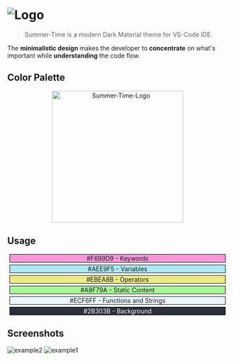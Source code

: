 # ![Logo](https://user-images.githubusercontent.com/27515937/52947198-b8277400-337e-11e9-84a2-2fc734ce7df3.png)

> Summer-Time is a modern Dark Material theme for VS-Code IDE.

The **minimalistic design** makes the developer to **concentrate** on what's important while **understanding** the code flow.

## Color Palette

<div align="center">
    <a>
        <img src="https://user-images.githubusercontent.com/27515937/52947285-f4f36b00-337e-11e9-9d42-06537443c648.png" alt="Summer-Time-Logo" width="300px" />
    </a>
</div>

## Usage

</div>
    <div align="center" style="background-color: #F699D9; border: 1px solid black; margin: 5px">
#F699D9 - Keywords
</div>

</div>
    <div align="center" style="background-color: #AEE9F5; border: 1px solid black; margin: 5px">
#AEE9F5 - Variables
</div>

</div>
    <div align="center" style="background-color: #EBEA8B; border: 1px solid black; margin: 5px">
#EBEA8B - Operators
</div>

</div>
    <div align="center" style="background-color: #A8F79A; border: 1px solid black; margin: 5px">
#A8F79A - Static Content
</div>

</div>
    <div align="center" style="background-color: #ECF6FF; border: 1px solid black; margin: 5px">
#ECF6FF - Functions and Strings
</div>

</div>
    <div align="center" style="background-color: #2B303B; border: 1px solid black; margin: 5px; color: white">
    #2B303B - Background
</div>

## Screenshots

![example2](https://user-images.githubusercontent.com/27515937/52949592-68987680-3385-11e9-90a6-a5577585ba6f.png)
![example1](https://user-images.githubusercontent.com/27515937/52949597-6c2bfd80-3385-11e9-874c-556eb8c93345.png)
